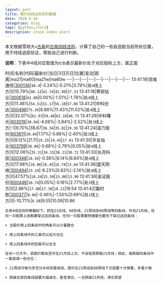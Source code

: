 ```yaml
---
layout: post
title: 股价四线法则实时数据
date: 2020-5-10
categories: blog
tags: [python,stock]
description: stock index alert
---
```



本文根据雪球大v[古泉](https://xueqiu.com/u/7148646888)的[古泉四线法则](https://xueqiu.com/7148646888/130498192)，计算了自己的一些自选股当前所处位置，用于持续追踪验证，帮助自己进行判断。

**说明**：下表中4线对应取值为`红色`表示最新价处于对应指标上方，属正面

时间|名称|代码|最新价|当日|3日|5日|位置|变动|距离|ma21|ma60|ma21w|ma60w
---|---|---|---|---|---|---|---|---
13:41:18|信维通信|[300136](https://xueqiu.com/S/SZ300136)|`48.4`|-3.24%|-0.21%|3.79%|处`4`线上方|0|15.79%|`46.12`|`41.74`|`42.98`|`37.33`
13:41:18|寒锐钴业|[300618](https://xueqiu.com/S/SZ300618)|`61.08`|0.00%|-1.51%|-1.78%|处`4`线上方|0|11.46%|`54.51`|`51.17`|`56.10`|`57.86`
13:41:21|中科创达|[300496](https://xueqiu.com/S/SZ300496)|`75.26`|8.88%|11.43%|11.02%|处`4`线上方|0|32.07%|`62.93`|`59.48`|`62.10`|`46.75`
13:41:26|中科曙光|[603019](https://xueqiu.com/S/SH603019)|`38.04`|-4.08%|-3.84%|-2.52%|处`3`线上方|-1|9.70%|38.67|`36.34`|`35.82`|`29.36`
13:41:24|诺力股份|[603611](https://xueqiu.com/S/SH603611)|`20.84`|1.17%|-0.86%|-2.40%|处`3`线上方|0|8.12%|21.11|`19.25`|`19.45`|`17.61`
13:41:30|华友钴业|[603799](https://xueqiu.com/S/SH603799)|`38.06`|-0.68%|-2.79%|0.05%|处`4`线上方|0|12.06%|`35.31`|`34.15`|`36.21`|`30.72`
13:41:33|长亮科技|[300348](https://xueqiu.com/S/SZ300348)|`18.56`|-0.38%|6.14%|6.84%|处`4`线上方|0|17.98%|`16.86`|`16.45`|`16.74`|`13.44`
13:41:36|盛天网络|[300494](https://xueqiu.com/S/SZ300494)|`23.19`|-8.23%|0.83%|-2.14%|处`4`线上方|0|47.57%|`18.24`|`15.50`|`15.80`|`13.90`
13:41:36|金证股份|[600446](https://xueqiu.com/S/SH600446)|`18.74`|0.05%|-0.16%|2.77%|处`3`线上方|0|2.86%|`17.88`|`17.38`|`18.21`|19.54
13:41:42|赢时胜|[300377](https://xueqiu.com/S/SZ300377)|`8.66`|-0.46%|-1.50%|0.69%|处`1`线上方|0|-10.71%|`8.58`|9.55|10.09|10.86

```
古泉4线法则的精髓如下。抓住21日线、60日线、21周线及60周线等四条线，外加21月线，任何一只股票上涨都要穿过这四条线，任何一只股票要想爆雷也要先下穿过这四条线：

+ 当股价爬上四条线中的两条可以少量建仓

+ 爬上四条线中的三条可以加大仓位

+ 爬上四条线中的四条可以全仓

任何一只大牛，其股价都会坚守在21月线上方，不会轻易跌破21月线；相反，每跌破四条线中一条就减一些仓位：

+ 21周线可做为多空分水岭及警戒线，股价在21周线及60周线下方就要十分慎重，多看少做

+ 跌破全部四条线就要大幅减仓，甚至清仓，一旦跌破21月线，清仓观望
```